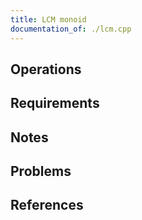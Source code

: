 ```yaml
---
title: LCM monoid
documentation_of: ./lcm.cpp
---
```


## Operations

## Requirements

## Notes

## Problems

## References
